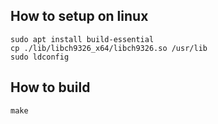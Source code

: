 ## How to setup on linux

```
sudo apt install build-essential
cp ./lib/libch9326_x64/libch9326.so /usr/lib
sudo ldconfig
```

## How to build
```
make
```


